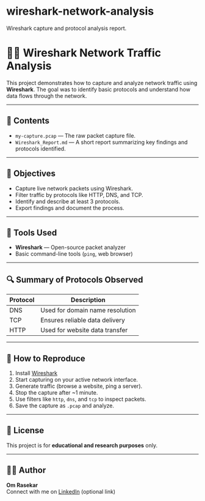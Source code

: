 # wireshark-network-analysis
Wireshark capture and protocol analysis report.
# 🕵️‍♂️ Wireshark Network Traffic Analysis

This project demonstrates how to capture and analyze network traffic using **Wireshark**. The goal was to identify basic protocols and understand how data flows through the network.

---

## 📁 Contents

- `my-capture.pcap` — The raw packet capture file.
- `Wireshark_Report.md` — A short report summarizing key findings and protocols identified.

---

## 🎯 Objectives

- Capture live network packets using Wireshark.
- Filter traffic by protocols like HTTP, DNS, and TCP.
- Identify and describe at least 3 protocols.
- Export findings and document the process.

---

## 🔧 Tools Used

- **Wireshark** — Open-source packet analyzer
- Basic command-line tools (`ping`, web browser)

---

## 🔍 Summary of Protocols Observed

| Protocol | Description                     |
|----------|----------------------------------|
| DNS      | Used for domain name resolution |
| TCP      | Ensures reliable data delivery  |
| HTTP     | Used for website data transfer  |

---

## 🚀 How to Reproduce

1. Install [Wireshark](https://www.wireshark.org/)
2. Start capturing on your active network interface.
3. Generate traffic (browse a website, ping a server).
4. Stop the capture after ~1 minute.
5. Use filters like `http`, `dns`, and `tcp` to inspect packets.
6. Save the capture as `.pcap` and analyze.

---

## 🧾 License

This project is for **educational and research purposes** only.

---

## 👨‍💻 Author

**Om Rasekar**  
Connect with me on [LinkedIn](https://www.linkedin.com/) (optional link)

